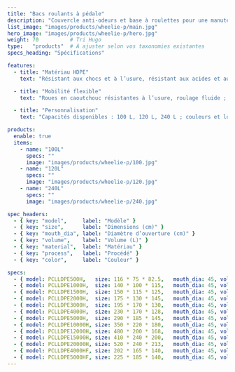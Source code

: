 ```yaml
---
title: "Bacs roulants à pédale"
description: "Couvercle anti-odeurs et base à roulettes pour une manutention aisée ; adaptés aux résidences, aux rues et aux parcs."
list_image: "images/products/wheelie-p/main.jpg"
hero_image: "images/products/wheelie-p/hero.jpg"
weight: 70          # Tri Hugo
type:   "products"  # À ajuster selon vos taxonomies existantes
specs_heading: "Spécifications"

features:
  - title: "Matériau HDPE"
    text: "Résistant aux chocs et à l’usure, résistant aux acides et aux alcalins ; corps épais et longue durée de vie."

  - title: "Mobilité flexible"
    text: "Roues en caoutchouc résistantes à l’usure, roulage fluide ; facile à pousser même à pleine charge."

  - title: "Personnalisation"
    text: "Capacités disponibles : 100 L, 120 L, 240 L ; couleurs et logo personnalisables."

products:
  enable: true
  items:
    - name: "100L"
      specs: ""
      image: "images/products/wheelie-p/100.jpg"
    - name: "120L"
      specs: ""
      image: "images/products/wheelie-p/120.jpg"
    - name: "240L"
      specs: ""
      image: "images/products/wheelie-p/240.jpg"

spec_headers:
  - { key: "model",     label: "Modèle" }
  - { key: "size",      label: "Dimensions (cm)" }
  - { key: "mouth_dia", label: "Diamètre d’ouverture (cm)" }
  - { key: "volume",    label: "Volume (L)" }
  - { key: "material",  label: "Matériau" }
  - { key: "process",   label: "Procédé" }
  - { key: "color",     label: "Couleur" }

specs:
  - { model: PCLLDPE500H,   size: 116 * 75 * 82.5,   mouth_dia: 45, volume: 500,   material: LLDPE, process: Rotomoulage, color: Blanc }
  - { model: PCLLDPE1000H,  size: 140 * 100 * 115,   mouth_dia: 45, volume: 1000,  material: LLDPE, process: Rotomoulage, color: Blanc }
  - { model: PCLLDPE1500H,  size: 150 * 115 * 125,   mouth_dia: 45, volume: 1500,  material: LLDPE, process: Rotomoulage, color: Blanc }
  - { model: PCLLDPE2000H,  size: 175 * 130 * 145,   mouth_dia: 45, volume: 2000,  material: LLDPE, process: Rotomoulage, color: Blanc }
  - { model: PCLLDPE3000H,  size: 195 * 170 * 130,   mouth_dia: 45, volume: 3000,  material: LLDPE, process: Rotomoulage, color: Blanc }
  - { model: PCLLDPE4000H,  size: 230 * 170 * 128,   mouth_dia: 45, volume: 4000,  material: LLDPE, process: Rotomoulage, color: Blanc }
  - { model: PCLLDPE5000H,  size: 290 * 185 * 145,   mouth_dia: 45, volume: 5000,  material: LLDPE, process: Rotomoulage, color: Blanc }
  - { model: PCLLDPE10000H, size: 350 * 220 * 180,   mouth_dia: 45, volume: 10000, material: LLDPE, process: Rotomoulage, color: Blanc }
  - { model: PCLLDPE12000H, size: 480 * 200 * 168,   mouth_dia: 45, volume: 12000, material: LLDPE, process: Rotomoulage, color: Blanc }
  - { model: PCLLDPE15000H, size: 410 * 240 * 200,   mouth_dia: 45, volume: 15000, material: LLDPE, process: Rotomoulage, color: Blanc }
  - { model: PCLLDPE20000H, size: 520 * 240 * 213,   mouth_dia: 45, volume: 20000, material: LLDPE, process: Rotomoulage, color: Blanc }
  - { model: PCLLDPE4000HF, size: 202 * 165 * 140,   mouth_dia: 45, volume: 4000,  material: LLDPE, process: Rotomoulage, color: Blanc }
  - { model: PCLLDPE5000HF, size: 225 * 185 * 140,   mouth_dia: 45, volume: 5000,  material: LLDPE, process: Rotomoulage, color: Blanc }
---
```

